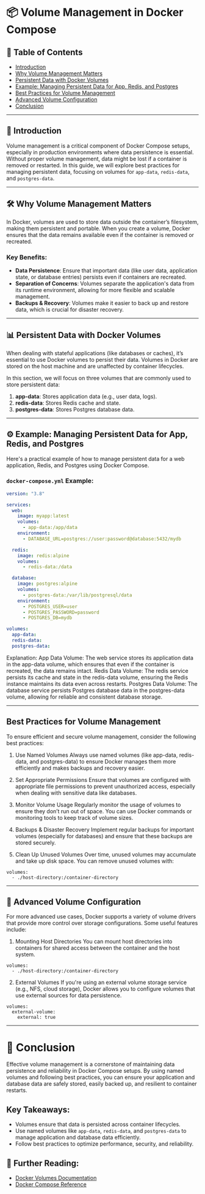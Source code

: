 # 📦 Volume Management in Docker Compose

## 🚀 Table of Contents
- [Introduction](#introduction)
- [Why Volume Management Matters](#why-volume-management-matters)
- [Persistent Data with Docker Volumes](#persistent-data-with-docker-volumes)
- [Example: Managing Persistent Data for App, Redis, and Postgres](#example-managing-persistent-data-for-app-redis-and-postgres)
- [Best Practices for Volume Management](#best-practices-for-volume-management)
- [Advanced Volume Configuration](#advanced-volume-configuration)
- [Conclusion](#conclusion)

---

## 📝 Introduction
Volume management is a critical component of Docker Compose setups, especially in production environments where data persistence is essential. Without proper volume management, data might be lost if a container is removed or restarted. In this guide, we will explore best practices for managing persistent data, focusing on volumes for `app-data`, `redis-data`, and `postgres-data`.

---

## 🛠️ Why Volume Management Matters
In Docker, volumes are used to store data outside the container’s filesystem, making them persistent and portable. When you create a volume, Docker ensures that the data remains available even if the container is removed or recreated.

### Key Benefits:
- **Data Persistence**: Ensure that important data (like user data, application state, or database entries) persists even if containers are recreated.
- **Separation of Concerns**: Volumes separate the application's data from its runtime environment, allowing for more flexible and scalable management.
- **Backups & Recovery**: Volumes make it easier to back up and restore data, which is crucial for disaster recovery.

---

## 📊 Persistent Data with Docker Volumes
When dealing with stateful applications (like databases or caches), it’s essential to use Docker volumes to persist their data. Volumes in Docker are stored on the host machine and are unaffected by container lifecycles. 

In this section, we will focus on three volumes that are commonly used to store persistent data:

1. **app-data**: Stores application data (e.g., user data, logs).
2. **redis-data**: Stores Redis cache and state.
3. **postgres-data**: Stores Postgres database data.

---

## ⚙️ Example: Managing Persistent Data for App, Redis, and Postgres

Here's a practical example of how to manage persistent data for a web application, Redis, and Postgres using Docker Compose.

### `docker-compose.yml` Example:
```yaml
version: "3.8"

services:
  web:
    image: myapp:latest
    volumes:
      - app-data:/app/data
    environment:
      - DATABASE_URL=postgres://user:password@database:5432/mydb

  redis:
    image: redis:alpine
    volumes:
      - redis-data:/data

  database:
    image: postgres:alpine
    volumes:
      - postgres-data:/var/lib/postgresql/data
    environment:
      - POSTGRES_USER=user
      - POSTGRES_PASSWORD=password
      - POSTGRES_DB=mydb

volumes:
  app-data:
  redis-data:
  postgres-data:
```
Explanation:
App Data Volume: The web service stores its application data in the app-data volume, which ensures that even if the container is recreated, the data remains intact.
Redis Data Volume: The redis service persists its cache and state in the redis-data volume, ensuring the Redis instance maintains its data even across restarts.
Postgres Data Volume: The database service persists Postgres database data in the postgres-data volume, allowing for reliable and consistent database storage.

---

##  Best Practices for Volume Management
To ensure efficient and secure volume management, consider the following best practices:

1. Use Named Volumes
Always use named volumes (like app-data, redis-data, and postgres-data) to ensure Docker manages them more efficiently and makes backups and recovery easier.

2. Set Appropriate Permissions
Ensure that volumes are configured with appropriate file permissions to prevent unauthorized access, especially when dealing with sensitive data like databases.

3. Monitor Volume Usage
Regularly monitor the usage of volumes to ensure they don’t run out of space. You can use Docker commands or monitoring tools to keep track of volume sizes.

4. Backups & Disaster Recovery
Implement regular backups for important volumes (especially for databases) and ensure that these backups are stored securely.

5. Clean Up Unused Volumes
Over time, unused volumes may accumulate and take up disk space. You can remove unused volumes with:
```
volumes:
  - ./host-directory:/container-directory
```
---

## 🧰 Advanced Volume Configuration
For more advanced use cases, Docker supports a variety of volume drivers that provide more control over storage configurations. Some useful features include:

1. Mounting Host Directories
You can mount host directories into containers for shared access between the container and the host system.
```
volumes:
  - ./host-directory:/container-directory
```

2. External Volumes
If you're using an external volume storage service (e.g., NFS, cloud storage), Docker allows you to configure volumes that use external sources for data persistence.
```
volumes:
  external-volume:
    external: true
```
---

# 🏁 Conclusion

Effective volume management is a cornerstone of maintaining data persistence and reliability in Docker Compose setups. By using named volumes and following best practices, you can ensure your application and database data are safely stored, easily backed up, and resilient to container restarts.

## Key Takeaways:
- Volumes ensure that data is persisted across container lifecycles.
- Use named volumes like `app-data`, `redis-data`, and `postgres-data` to manage application and database data efficiently.
- Follow best practices to optimize performance, security, and reliability.

## 📘 Further Reading:
- [Docker Volumes Documentation](https://docs.docker.com/storage/volumes/)
- [Docker Compose Reference](https://docs.docker.com/compose/)
